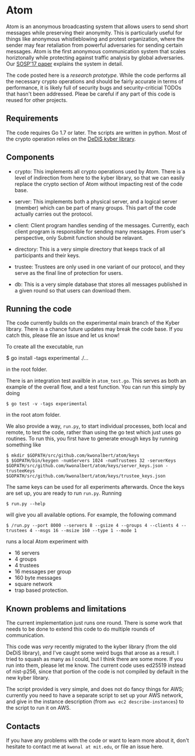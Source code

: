 # Atom

Atom is an anonymous broadcasting system that allows users to send short
messages while preserving their anonymity. This is particularly useful for
things like anonymous whistleblowing and protest organization, where the sender
may fear retaliation from powerful adversaries for sending certain messages.
Atom is the first anonymous communication system that scales horiztonally while
protecting against traffic analysis by global adversaries. Our
[SOSP'17 paper](http://people.csail.mit.edu/devadas/pubs/atom.pdf)
explains the system in detail.

The code posted here is a *research prototype*. While the code performs all the
necessary crypto operations and should be fairly accurate in terms of
performance, it is likely full of security bugs and security-criticial TODOs
that hasn't been addressed. Pleae be careful if any part of this code is reused
for other projects.

## Requirements

The code requires Go 1.7 or later. The scripts are written in python. Most of
the crypto operation relies on the [DeDiS kyber
library](https://go.dedis.ch/kyber/v3).

## Components

* crypto: This implements all crypto operations used by Atom. There is a level
of indirection from here to the kyber library, so that we can easily replace
the crypto section of Atom without impacting rest of the code base.

* server: This implements both a physical server, and a logical server (member)
which can be part of many groups. This part of the code actually carries out
the protocol.

* client: Client program handles sending of the messages. Currently, each client
program is responsible for sending many messages. From user's perspective, only
Submit function should be relavant.

* directory: This is a very simple directory that keeps track of all
participants and their keys.

* trustee: Trustees are only used in one variant of our protocol, and they serve
as the final line of protection for users.

* db: This is a very simple database that stores all messages published in a
given round so that users can download them.

## Running the code

The code currently builds on the experimental main branch of the Kyber library.
There is a chance future updates may break the code base. If you catch this,
please file an issue and let us know!

To create all the executable, run

   $ go install -tags experimental ./...

in the root folder.

There is an integration test availble in `atom_test.go`. This serves as both an
example of the overall flow, and a test function. You can run this simply by
doing

    $ go test -v -tags experimental

in the root atom folder.

We also provide a way, `run.py`, to start individual processes, both local and
remote, to test the code, rather than using the go test which just uses go
routines. To run this, you first have to generate enough keys by running
something like

    $ mkdir $GOPATH/src/github.com/kwonalbert/atom/keys
    $ $GOPATH/bin/keygen -numServers 1024 -numTrustees 32 -serverKeys $GOPATH/src/github.com/kwonalbert/atom/keys/server_keys.json -trusteeKeys $GOPATH/src/github.com/kwonalbert/atom/keys/trustee_keys.json

The same keys can be used for all experiments afterwards. Once the keys are set
up, you are ready to run `run.py`. Running

    $ run.py --help

will give you all available options. For example, the following command

    $ /run.py --port 8000 --servers 8 --gsize 4 --groups 4 --clients 4 --trustees 4 --msgs 16 --msize 160 --type 1 --mode 1

runs a local Atom experiment with

* 16 servers
* 4 groups
* 4 trustees
* 16 messages per group
* 160 byte messages
* square network
* trap based protection.

## Known problems and limitations

The current implementation just runs one round. There is some work that needs
to be done to extend this code to do multiple rounds of communication.

This code was *very* recently migrated to the kyber library (from the old DeDiS
library), and I've caught some weird bugs that arose as a result. I tried to
squash as many as I could, but I think there are some more. If you run into
them, please let me know. The current code uses ed25519 instead of nist-p256,
since that portion of the code is not compiled by default in the new kyber library.

The script provided is very simple, and does not do fancy things for AWS;
currently you need to have a separate script to set up your AWS network, and
give in the instance description (from `aws ec2 describe-instances`) to the
script to run it on AWS.

## Contacts

If you have any problems with the code or want to learn more about it, don't
hesitate to contact me at `kwonal at mit.edu`, or file an issue here.
